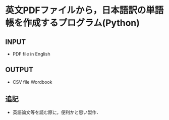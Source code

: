# 英文PDFファイルから，日本語訳の単語帳を作成するプログラム(Python)

## INPUT
- PDF file in English

## OUTPUT
- CSV file Wordbook

## 追記
- 英語論文等を読む際に，便利かと思い製作．

